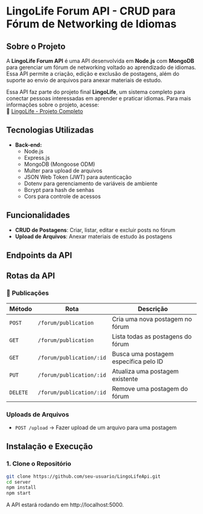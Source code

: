 # LingoLife Forum API - CRUD para Fórum de Networking de Idiomas

## Sobre o Projeto

A **LingoLife Forum API** é uma API desenvolvida em **Node.js** com **MongoDB** para gerenciar um fórum de networking voltado ao aprendizado de idiomas. Essa API permite a criação, edição e exclusão de postagens, além do suporte ao envio de arquivos para anexar materiais de estudo.  

Essa API faz parte do projeto final **LingoLife**, um sistema completo para conectar pessoas interessadas em aprender e praticar idiomas. Para mais informações sobre o projeto, acesse:  
🔗 [LingoLife - Projeto Completo](https://github.com/DaviCalebe/lingolife)

## Tecnologias Utilizadas

- **Back-end:**
  - Node.js
  - Express.js
  - MongoDB (Mongoose ODM)
  - Multer para upload de arquivos
  - JSON Web Token (JWT) para autenticação
  - Dotenv para gerenciamento de variáveis de ambiente
  - Bcrypt para hash de senhas
  - Cors para controle de acessos

## Funcionalidades

- **CRUD de Postagens**: Criar, listar, editar e excluir posts no fórum
- **Upload de Arquivos**: Anexar materiais de estudo às postagens

## Endpoints da API

## Rotas da API

### 📌 **Publicações**
| Método | Rota | Descrição |
|--------|------|-----------|
| `POST` | `/forum/publication` | Cria uma nova postagem no fórum |
| `GET` | `/forum/publication` | Lista todas as postagens do fórum |
| `GET` | `/forum/publication/:id` | Busca uma postagem específica pelo ID |
| `PUT` | `/forum/publication/:id` | Atualiza uma postagem existente |
| `DELETE` | `/forum/publication/:id` | Remove uma postagem do fórum |

### **Uploads de Arquivos**
- `POST /upload` → Fazer upload de um arquivo para uma postagem

## Instalação e Execução

### **1. Clone o Repositório**
```sh
git clone https://github.com/seu-usuario/LingoLifeApi.git
cd server
npm install
npm start
```
A API estará rodando em http://localhost:5000.
